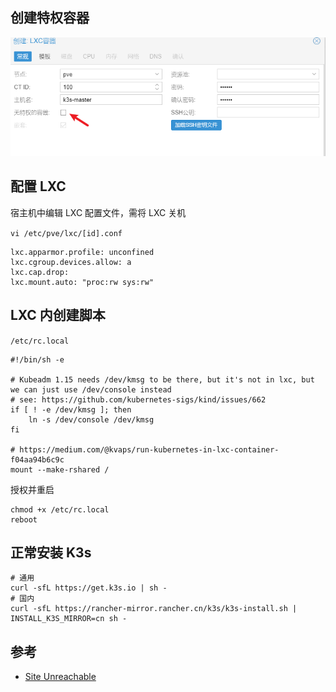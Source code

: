 
## 创建特权容器

![](assets/Pasted%20image%2020230105221858.png)

## 配置 LXC

宿主机中编辑 LXC 配置文件，需将 LXC 关机

`vi /etc/pve/lxc/[id].conf`

```
lxc.apparmor.profile: unconfined
lxc.cgroup.devices.allow: a
lxc.cap.drop:
lxc.mount.auto: "proc:rw sys:rw"
```

## LXC 内创建脚本

`/etc/rc.local`

```
#!/bin/sh -e

# Kubeadm 1.15 needs /dev/kmsg to be there, but it's not in lxc, but we can just use /dev/console instead
# see: https://github.com/kubernetes-sigs/kind/issues/662
if [ ! -e /dev/kmsg ]; then
    ln -s /dev/console /dev/kmsg
fi

# https://medium.com/@kvaps/run-kubernetes-in-lxc-container-f04aa94b6c9c
mount --make-rshared /
```


授权并重启

```shell
chmod +x /etc/rc.local
reboot
```

## 正常安装 K3s

```shell
# 通用
curl -sfL https://get.k3s.io | sh -
# 国内
curl -sfL https://rancher-mirror.rancher.cn/k3s/k3s-install.sh | INSTALL_K3S_MIRROR=cn sh -
```

## 参考

- [Site Unreachable](https://gist.github.com/triangletodd/02f595cd4c0dc9aac5f7763ca2264185)